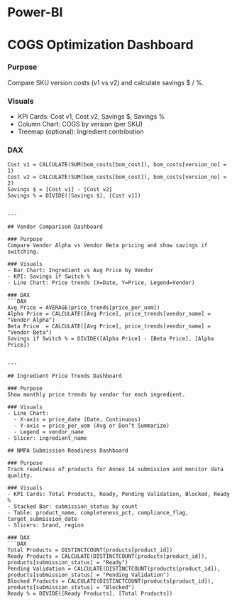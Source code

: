# Power-BI

# COGS Optimization Dashboard

### Purpose
Compare SKU version costs (v1 vs v2) and calculate savings $ / %.

### Visuals
- KPI Cards: Cost v1, Cost v2, Savings $, Savings %
- Column Chart: COGS by version (per SKU)
- Treemap (optional): Ingredient contribution

### DAX
```DAX
Cost v1 = CALCULATE(SUM(bom_costs[bom_cost]), bom_costs[version_no] = 1)
Cost v2 = CALCULATE(SUM(bom_costs[bom_cost]), bom_costs[version_no] = 2)
Savings $ = [Cost v1] - [Cost v2]
Savings % = DIVIDE([Savings $], [Cost v1])


---

## Vendor Comparison Dashboard

### Purpose
Compare Vendor Alpha vs Vendor Beta pricing and show savings if switching.

### Visuals
- Bar Chart: Ingredient vs Avg Price by Vendor
- KPI: Savings if Switch %
- Line Chart: Price trends (X=Date, Y=Price, Legend=Vendor)

### DAX
```DAX
Avg Price = AVERAGE(price_trends[price_per_uom])
Alpha Price = CALCULATE([Avg Price], price_trends[vendor_name] = "Vendor Alpha")
Beta Price  = CALCULATE([Avg Price], price_trends[vendor_name] = "Vendor Beta")
Savings if Switch % = DIVIDE([Alpha Price] - [Beta Price], [Alpha Price])


---

## Ingredient Price Trends Dashboard

### Purpose
Show monthly price trends by vendor for each ingredient.

### Visuals
- Line Chart:
  - X-axis = price_date (Date, Continuous)
  - Y-axis = price_per_uom (Avg or Don’t Summarize)
  - Legend = vendor_name
- Slicer: ingredient_name

## NMPA Submission Readiness Dashboard

### Purpose
Track readiness of products for Annex 14 submission and monitor data quality.

### Visuals
- KPI Cards: Total Products, Ready, Pending Validation, Blocked, Ready %
- Stacked Bar: submission_status by count
- Table: product_name, completeness_pct, compliance_flag, target_submission_date
- Slicers: brand, region

### DAX
```DAX
Total Products = DISTINCTCOUNT(products[product_id])
Ready Products = CALCULATE(DISTINCTCOUNT(products[product_id]), products[submission_status] = "Ready")
Pending Validation = CALCULATE(DISTINCTCOUNT(products[product_id]), products[submission_status] = "Pending Validation")
Blocked Products = CALCULATE(DISTINCTCOUNT(products[product_id]), products[submission_status] = "Blocked")
Ready % = DIVIDE([Ready Products], [Total Products])



